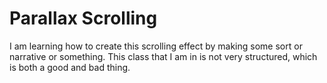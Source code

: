 # Parallax Scrolling

I am learning how to create this scrolling effect by making some sort or narrative or something. This class that I am in is not very structured, which is both a good and bad thing. 
